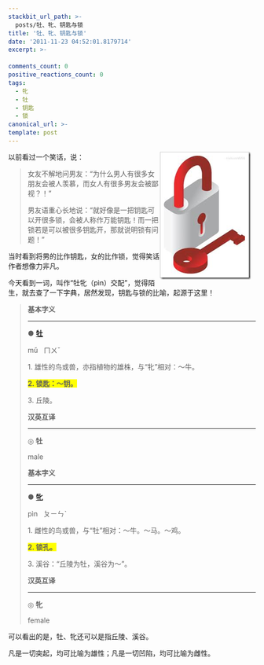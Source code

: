 ```yaml
---
stackbit_url_path: >-
  posts/牡、牝、钥匙与锁
title: '牡、牝、钥匙与锁'
date: '2011-11-23 04:52:01.8179714'
excerpt: >-
  
comments_count: 0
positive_reactions_count: 0
tags: 
  - 牝
  - 牡
  - 钥匙
  - 锁
canonical_url: >-
template: post
---
```

<p><a href="https://raw.githubusercontent.com/Jeff-Tian/blogengine.net/master/Source/BlogEngine/BlogEngine.NET/App_Data/files/image_170.png"><img style="background-image: none; border-bottom: 0px; border-left: 0px; margin: 0px 10px 0px 0px; padding-left: 0px; padding-right: 0px; display: inline; float: right; border-top: 0px; border-right: 0px; padding-top: 0px" title="牡、牝、钥匙与锁" border="0" alt="牡、牝、钥匙与锁" align="right" src="https://raw.githubusercontent.com/Jeff-Tian/blogengine.net/master/Source/BlogEngine/BlogEngine.NET/App_Data/files/image_thumb_158.png" width="185" height="260" /></a>以前看过一个笑话，说：</p>  <blockquote>   <p>女友不解地问男友：“为什么男人有很多女朋友会被人羡慕，而女人有很多男友会被鄙视？！”</p>    <p>男友语重心长地说：“就好像是一把钥匙可以开很多锁，会被人称作万能钥匙！而一把锁若是可以被很多钥匙开，那就说明锁有问题！”</p> </blockquote>  <p>当时看到将男的比作钥匙，女的比作锁，觉得笑话作者想像力非凡。</p>  <p>今天看到一词，叫作“牡牝（pìn）交配”，觉得陌生，就去查了一下字典，居然发现，钥匙与锁的比喻，起源于这里！</p>  <blockquote>   <p><strong>基本字义</strong></p>    <hr />    <p>● <strong><a href="http://zdic.net/zd/zi/ZdicE7Zdic89ZdicA1.htm" target="_blank">牡</a></strong></p>    <p>mǔ&#160;&#160; ㄇㄨˇ</p>    <p> 1. 雄性的鸟或兽，亦指植物的雄株，与“牝”相对：～牛。</p>    <p><strong><font style="background-color: #ffff00"> 2. 锁匙：～钥。</font></strong></p>    <p> 3. 丘陵。</p>    <p><strong>汉英互译</strong></p>    <hr />    <p>◎ <strong>牡</strong></p>    <p>male</p>    <p><strong>基本字义</strong></p>    <hr />    <p>● <strong><a href="http://www.zdic.net/zd/zi/ZdicE7Zdic89Zdic9D.htm" target="_blank">牝</a></strong></p>    <p>pìn&#160;&#160; ㄆㄧㄣˋ</p>    <p> 1. 雌性的鸟或兽，与“牡”相对：～牛。～马。～鸡。</p>    <p> <strong><font style="background-color: #ffff00">2. 锁孔。</font></strong></p>    <p> 3. 溪谷：“丘陵为牡，溪谷为～”。</p>    <p><strong>汉英互译</strong></p>    <hr />    <p>◎ <strong>牝</strong></p>    <p>female</p> </blockquote>  <p>可以看出的是，牡、牝还可以是指丘陵、溪谷。</p>  <p>凡是一切突起，均可比喻为雄性；凡是一切凹陷，均可比喻为雌性。</p>